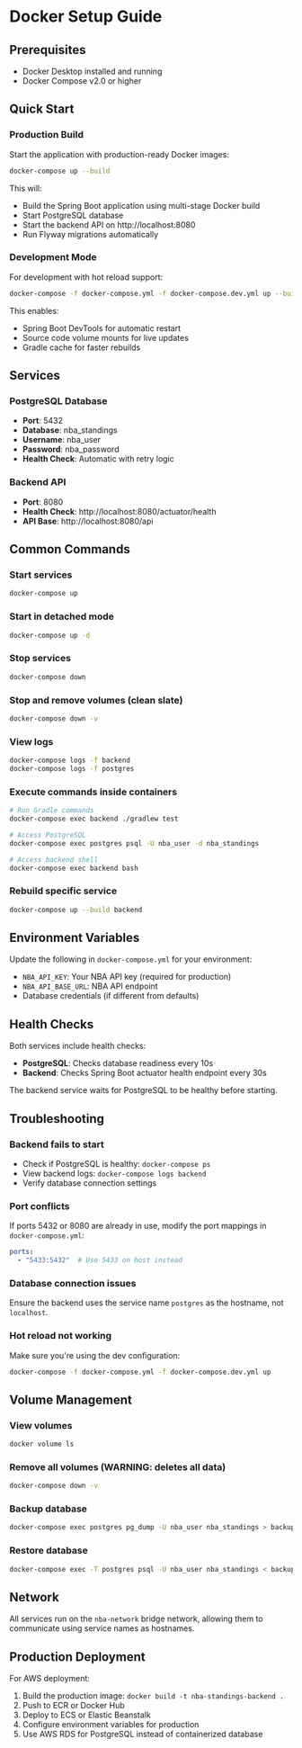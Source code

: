 # Docker Setup Guide

## Prerequisites

- Docker Desktop installed and running
- Docker Compose v2.0 or higher

## Quick Start

### Production Build

Start the application with production-ready Docker images:

```bash
docker-compose up --build
```

This will:
- Build the Spring Boot application using multi-stage Docker build
- Start PostgreSQL database
- Start the backend API on http://localhost:8080
- Run Flyway migrations automatically

### Development Mode

For development with hot reload support:

```bash
docker-compose -f docker-compose.yml -f docker-compose.dev.yml up --build
```

This enables:
- Spring Boot DevTools for automatic restart
- Source code volume mounts for live updates
- Gradle cache for faster rebuilds

## Services

### PostgreSQL Database
- **Port**: 5432
- **Database**: nba_standings
- **Username**: nba_user
- **Password**: nba_password
- **Health Check**: Automatic with retry logic

### Backend API
- **Port**: 8080
- **Health Check**: http://localhost:8080/actuator/health
- **API Base**: http://localhost:8080/api

## Common Commands

### Start services
```bash
docker-compose up
```

### Start in detached mode
```bash
docker-compose up -d
```

### Stop services
```bash
docker-compose down
```

### Stop and remove volumes (clean slate)
```bash
docker-compose down -v
```

### View logs
```bash
docker-compose logs -f backend
docker-compose logs -f postgres
```

### Execute commands inside containers
```bash
# Run Gradle commands
docker-compose exec backend ./gradlew test

# Access PostgreSQL
docker-compose exec postgres psql -U nba_user -d nba_standings

# Access backend shell
docker-compose exec backend bash
```

### Rebuild specific service
```bash
docker-compose up --build backend
```

## Environment Variables

Update the following in `docker-compose.yml` for your environment:

- `NBA_API_KEY`: Your NBA API key (required for production)
- `NBA_API_BASE_URL`: NBA API endpoint
- Database credentials (if different from defaults)

## Health Checks

Both services include health checks:

- **PostgreSQL**: Checks database readiness every 10s
- **Backend**: Checks Spring Boot actuator health endpoint every 30s

The backend service waits for PostgreSQL to be healthy before starting.

## Troubleshooting

### Backend fails to start
- Check if PostgreSQL is healthy: `docker-compose ps`
- View backend logs: `docker-compose logs backend`
- Verify database connection settings

### Port conflicts
If ports 5432 or 8080 are already in use, modify the port mappings in `docker-compose.yml`:
```yaml
ports:
  - "5433:5432"  # Use 5433 on host instead
```

### Database connection issues
Ensure the backend uses the service name `postgres` as the hostname, not `localhost`.

### Hot reload not working
Make sure you're using the dev configuration:
```bash
docker-compose -f docker-compose.yml -f docker-compose.dev.yml up
```

## Volume Management

### View volumes
```bash
docker volume ls
```

### Remove all volumes (WARNING: deletes all data)
```bash
docker-compose down -v
```

### Backup database
```bash
docker-compose exec postgres pg_dump -U nba_user nba_standings > backup.sql
```

### Restore database
```bash
docker-compose exec -T postgres psql -U nba_user nba_standings < backup.sql
```

## Network

All services run on the `nba-network` bridge network, allowing them to communicate using service names as hostnames.

## Production Deployment

For AWS deployment:
1. Build the production image: `docker build -t nba-standings-backend .`
2. Push to ECR or Docker Hub
3. Deploy to ECS or Elastic Beanstalk
4. Configure environment variables for production
5. Use AWS RDS for PostgreSQL instead of containerized database
